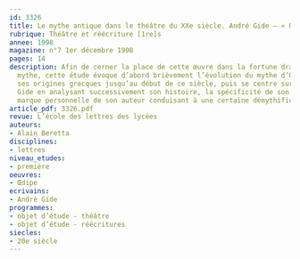 ```yaml
---
id: 3326
title: Le mythe antique dans le théâtre du XXe siècle. André Gide – « Œdipe » 
rubrique: Théâtre et réécriture [1re]s
annee: 1998
magazine: n°7 1er décembre 1998
pages: 14
description: Afin de cerner la place de cette œuvre dans la fortune dramatique du
  mythe, cette étude évoque d’abord brièvement l’évolution du mythe d’Œdipe depuis
  ses origines grecques jusqu’au début de ce siècle, puis se centre sur le drame de
  Gide en analysant successivement son histoire, la spécificité de son héros et la
  marque personnelle de son auteur conduisant à une certaine démythification.
article_pdf: 3326.pdf
revue: L’école des lettres des lycées
auteurs:
- Alain Beretta
disciplines:
- lettres
niveau_etudes:
- première
oeuvres:
- Œdipe
ecrivains:
- André Gide
programmes:
- objet d’étude - théâtre
- objet d’étude - réécritures
siecles:
- 20e siècle
---
```

